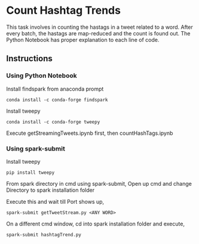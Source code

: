 # Count Hashtag Trends

This task involves in counting the hastags in a tweet related to a word. After every batch, the hastags are map-reduced and the count is found out. The Python Notebook has proper explanation to each line of code. 

## Instructions

### Using Python Notebook 

Install findspark from anaconda prompt

	conda install -c conda-forge findspark

Install tweepy 

	conda install -c conda-forge tweepy


Execute getStreamingTweets.ipynb first, then countHashTags.ipynb


### Using spark-submit

Install tweepy 

	pip install tweepy

From spark directory in cmd using spark-submit,
Open up cmd and change Directory to spark installation folder

Execute this and wait till Port shows up,

	spark-submit getTweetStream.py <ANY WORD>

On a different cmd window, cd into spark installation folder and execute,

	spark-submit hashtagTrend.py
